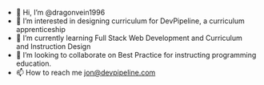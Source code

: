 - 👋 Hi, I’m @dragonvein1996
- 👀 I’m interested in designing curriculum for DevPipeline, a curriculum apprenticeship
- 🌱 I’m currently learning Full Stack Web Development and Curriculum and Instruction Design
- 💞️ I’m looking to collaborate on Best Practice for instructing programming education.
- 📫 How to reach me jon@devpipeline.com

<!---
dragonvein1996/dragonvein1996 is a ✨ special ✨ repository because its `README.md` (this file) appears on your GitHub profile.
You can click the Preview link to take a look at your changes.
--->

